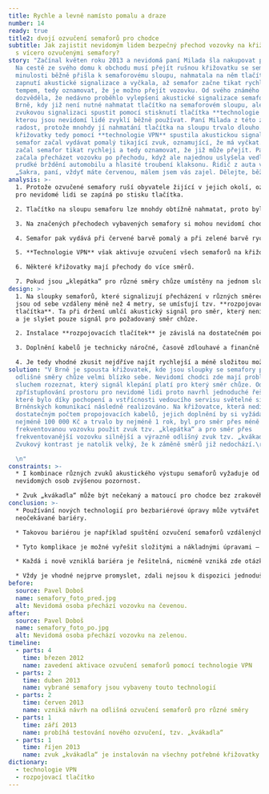 ```yaml
---
title: Rychle a levně namísto pomalu a draze
number: 14
ready: true
title2: dvojí ozvučení semaforů pro chodce
subtitle: Jak zajistit nevidomým lidem bezpečný přechod vozovky na křižovatkách
  s vícero ozvučenými semafory?
story: "Začínal květen roku 2013 a nevidomá paní Milada šla nakupovat potraviny.
  Na cestě ze svého domu k obchodu musí přejít rušnou křižovatku se semafory. V
  minulosti běžně přišla k semaforovému sloupu, nahmatala na něm tlačítko pro
  zapnutí akustické signalizace a vyčkala, až semafor začne tikat rychlejším
  tempem, tedy oznamovat, že je možno přejít vozovku. Od svého známého se
  dozvěděla, že nedávno proběhlo vylepšení akustické signalizace semaforů v
  Brně, kdy již není nutné nahmatat tlačítko na semaforovém sloupu, ale je možné
  zvukovou signalizaci spustit pomocí stisknutí tlačítka **technologie VPN**,
  kterou jsou nevidomí lidé zvyklí běžně používat. Paní Milada z této změny měla
  radost, protože mnohdy jí nahmatání tlačítka na sloupu trvalo dlouho. U
  křižovatky tedy pomocí **technologie VPN** spustila akustickou signalizaci a
  semafor začal vydávat pomalý tikající zvuk, oznamující, že má vyčkat. Brzy
  začal semafor tikat rychleji a tedy oznamovat, že již může přejít. Paní Milada
  začala přecházet vozovku po přechodu, když ale najednou uslyšela vedle sebe
  prudké brždění automobilu a hlasité troubení klaksonu. Řidič z auta volal:
  „Sakra, paní, vždyť máte červenou, málem jsem vás zajel. Dělejte, běžte!“"
analysis: >-
  1. Protože ozvučené semafory ruší obyvatele žijící v jejich okolí, ozvučení
  pro nevidomé lidi se zapíná po stisku tlačítka.

  2. Tlačítko na sloupu semaforu lze mnohdy obtížně nahmatat, proto bylo umožněno spouštět ozvučení pomocí **technologie VPN**.

  3. Na značených přechodech vybavených semafory si mohou nevidomí chodci pomocí **technologie VPN** aktivovat akustickou signalizaci.

  4. Semafor pak vydává při červené barvě pomalý a při zelené barvě rychlý „klepající“ zvuk.

  5. **Technologie VPN** však aktivuje ozvučení všech semaforů na křižovatce.

  6. Některé křižovatky mají přechody do více směrů.

  7. Pokud jsou „klepátka“ pro různé směry chůze umístěny na jednom sloupku nebo jsou sloupky semaforů blízko u sebe, pak je velice obtížné rozlišit, který semafor zrovna klepe rychle pro přecházení a který pomalu pro čekání.
design: >-
  1. Na sloupky semaforů, které signalizují přecházení v různých směrech chůze a
  jsou od sebe vzdáleny méně než 4 metry, se umísťují tzv. **rozpojovací
  tlačítka**. Ta při držení umlčí akustický signál pro směr, který není potřeba,
  a je slyšet pouze signál pro požadovaný směr chůze.

  2. Instalace **rozpojovacích tlačítek** je závislá na dostatečném počtu propojovacích kabelů mezi všemi semafory na křižovatce. Jejich absence výše zmíněné řešení neumožňuje.

  3. Doplnění kabelů je technicky náročné, časově zdlouhavé a finančně nákladné.

  4. Je tedy vhodné zkusit nejdříve najít rychlejší a méně složitou možnost řešení. Takovým řešením může být ozvučení semaforů vedoucích do různých směrů odlišnými zvuky.
solution: "V Brně je spousta křižovatek, kde jsou sloupky se semafory pro
  odlišné směry chůze velmi blízko sebe. Nevidomí chodci zde mají problém
  sluchem rozeznat, který signál klepání platí pro který směr chůze. Odborník na
  zpřístupňování prostoru pro nevidomé lidi proto navrhl jednoduché řešení,
  které bylo díky pochopení a vstřícnosti vedoucího servisu světelné signalizace
  Brněnských komunikací následně realizováno. Na křižovatce, která nedisponovala
  dostatečným počtem propojovacích kabelů, jejich doplnění by si vyžádalo
  nejméně 100 000 Kč a trvalo by nejméně 1 rok, byl pro směr přes méně
  frekventovanou vozovku použit zvuk tzv. „klepátka“ a pro směr přes
  frekventovanější vozovku silnější a výrazně odlišný zvuk tzv. „kvákadla“.
  Zvukový kontrast je natolik velký, že k záměně směrů již nedochází.\r

  \n"
constraints: >-
  * I kombinace různých zvuků akustického výstupu semaforů vyžaduje od
  nevidomých osob zvýšenou pozornost.

  * Zvuk „kvákadla“ může být nečekaný a matoucí pro chodce bez zrakového znevýhodnění.
conclusion: >-
  * Používání nových technologií pro bezbariérové úpravy může vytvářet i nové
  neočekávané bariéry.

  * Takovou bariérou je například spuštění ozvučení semaforů vzdálených od sebe méně než 4 metry a směřujících do různých směrů pomocí **technologie VPN** – nelze rozeznat, jak který semafor klepe.

  * Tyto komplikace je možné vyřešit složitými a nákladnými úpravami – instalací **rozpojovacích tlačítek**.

  * Každá i nově vzniklá bariéra je řešitelná, nicméně vzniká zde otázka smysluplnosti a finančních nákladů tohoto řešení.

  * Vždy je vhodné nejprve promyslet, zdali nejsou k dispozici jednodušší, účelnější a levnější řešení – rozdílné zvuky pro odlišné směry chůze.
before:
  source: Pavel Doboš
  name: semafory_foto_pred.jpg
  alt: Nevidomá osoba přechází vozovku na čevenou.
after:
  source: Pavel Doboš
  name: semafory_foto_po.jpg
  alt: Nevidomá osoba přechází vozovku na zelenou.
timeline:
  - parts: 4
    time: březen 2012
    name: zavedení aktivace ozvučení semaforů pomocí technologie VPN
  - parts: 2
    time: duben 2013
    name: vybrané semafory jsou vybaveny touto technologií
  - parts: 2
    time: červen 2013
    name: vzniká návrh na odlišná ozvučení semaforů pro různé směry
  - parts: 1
    time: září 2013
    name: probíhá testování nového ozvučení, tzv. „kvákadla“
  - parts: 1
    time: říjen 2013
    name: zvuk „kvákadla“ je instalován na všechny potřebné křižovatky
dictionary:
  - technologie VPN
  - rozpojovací tlačítko
---
```


